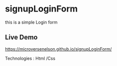 # signupLoginForm
this is a simple Login form
## Live Demo
https://microversenelson.github.io/signupLoginForm/

Technologies : Html /Css
